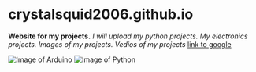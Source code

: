 # crystalsquid2006.github.io
**Website for my projects.**
*I will upload my python projects.*
*My electronics projects.*
*Images of my projects.*
*Vedios of my projects*
[link to google](http://google.com.)

![Image of Arduino](https://avatars0.githubusercontent.com/u/379109?s=400&v=4)
![Image of Python](http://www.choitek.com/uploads/5/0/8/4/50842795/python_orig.png)
